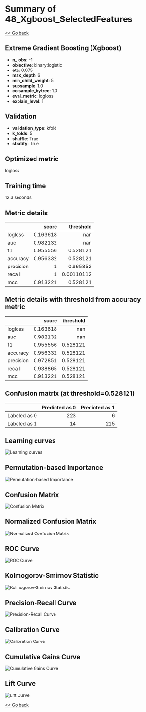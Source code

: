 # Summary of 48_Xgboost_SelectedFeatures

[<< Go back](../README.md)


## Extreme Gradient Boosting (Xgboost)
- **n_jobs**: -1
- **objective**: binary:logistic
- **eta**: 0.075
- **max_depth**: 6
- **min_child_weight**: 5
- **subsample**: 1.0
- **colsample_bytree**: 1.0
- **eval_metric**: logloss
- **explain_level**: 1

## Validation
 - **validation_type**: kfold
 - **k_folds**: 5
 - **shuffle**: True
 - **stratify**: True

## Optimized metric
logloss

## Training time

12.3 seconds

## Metric details
|           |    score |    threshold |
|:----------|---------:|-------------:|
| logloss   | 0.163618 | nan          |
| auc       | 0.982132 | nan          |
| f1        | 0.955556 |   0.528121   |
| accuracy  | 0.956332 |   0.528121   |
| precision | 1        |   0.965852   |
| recall    | 1        |   0.00110112 |
| mcc       | 0.913221 |   0.528121   |


## Metric details with threshold from accuracy metric
|           |    score |   threshold |
|:----------|---------:|------------:|
| logloss   | 0.163618 |  nan        |
| auc       | 0.982132 |  nan        |
| f1        | 0.955556 |    0.528121 |
| accuracy  | 0.956332 |    0.528121 |
| precision | 0.972851 |    0.528121 |
| recall    | 0.938865 |    0.528121 |
| mcc       | 0.913221 |    0.528121 |


## Confusion matrix (at threshold=0.528121)
|              |   Predicted as 0 |   Predicted as 1 |
|:-------------|-----------------:|-----------------:|
| Labeled as 0 |              223 |                6 |
| Labeled as 1 |               14 |              215 |

## Learning curves
![Learning curves](learning_curves.png)

## Permutation-based Importance
![Permutation-based Importance](permutation_importance.png)
## Confusion Matrix

![Confusion Matrix](confusion_matrix.png)


## Normalized Confusion Matrix

![Normalized Confusion Matrix](confusion_matrix_normalized.png)


## ROC Curve

![ROC Curve](roc_curve.png)


## Kolmogorov-Smirnov Statistic

![Kolmogorov-Smirnov Statistic](ks_statistic.png)


## Precision-Recall Curve

![Precision-Recall Curve](precision_recall_curve.png)


## Calibration Curve

![Calibration Curve](calibration_curve_curve.png)


## Cumulative Gains Curve

![Cumulative Gains Curve](cumulative_gains_curve.png)


## Lift Curve

![Lift Curve](lift_curve.png)



[<< Go back](../README.md)
